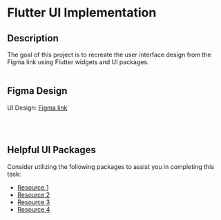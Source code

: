 # Flutter UI Implementation
## Description
The goal of this project is to recreate the user interface design from the Figma link using Flutter widgets and UI packages.
<br></br>
## Figma Design
UI Design: [Figma link](https://www.figma.com/file/9YbDGwv7odBuIGQlel6wRg/Day-6-User-profile-page-Ui-design-challenge-(Community)?type=design&node-id=0%3A1&mode=design&t=Oke4FSFZdtHv6723-1)

<br></br>
## Helpful UI Packages
Consider utilizing the following packages to assist you in completing this task:
- [Resource 1](https://fluttergems.dev/stepper/)
- [Resource 2](https://pub.dev/packages/timeline_tile)
- [Resource 3](https://pub.dev/packages/easy_stepper)
- [Resource 4](https://pub.dev/packages/order_tracker)
